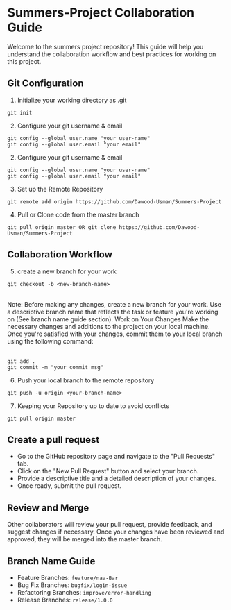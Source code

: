 # Summers-Project Collaboration Guide

Welcome to the summers project repository! This guide will help you understand the collaboration workflow and best practices for working on this project.

## Git Configuration

1. Initialize your working directory as .git
```
git init
```
2. Configure your git username & email
```
git config --global user.name "your user-name"
git config --global user.email "your email"
```
2. Configure your git username & email
```
git config --global user.name "your user-name"
git config --global user.email "your email"
```
3. Set up the Remote Repository
```
git remote add origin https://github.com/Dawood-Usman/Summers-Project
```
4. Pull or Clone code from the master branch
```
git pull origin master OR git clone https://github.com/Dawood-Usman/Summers-Project
```
## Collaboration Workflow

5. create a new branch for your work
```
git checkout -b <new-branch-name>
```
<br> 
Note:
Before making any changes, create a new branch for your work. Use a descriptive branch name that reflects the task or feature you're working on (See branch name guide section).
Work on Your Changes Make the necessary changes and additions to the project on your local machine. Once you're satisfied with your changes, 
commit them to your local branch using the following command:
<br><br>

```
git add .
git commit -m "your commit msg"
```
6. Push your local branch to the remote repository
```
git push -u origin <your-branch-name>

```
7.  Keeping your Repository up to date to avoid conflicts
```
git pull origin master
```

## Create a pull request
- Go to the GitHub repository page and navigate to the "Pull Requests" tab.
- Click on the "New Pull Request" button and select your branch.
- Provide a descriptive title and a detailed description of your changes.
- Once ready, submit the pull request.

## Review and Merge
Other collaborators will review your pull request, provide feedback, and suggest changes if necessary. 
Once your changes have been reviewed and approved, they will be merged into the master branch.

## Branch Name Guide
- Feature Branches: `feature/nav-Bar`
- Bug Fix Branches: `bugfix/login-issue`
- Refactoring Branches: `improve/error-handling`
- Release Branches: `release/1.0.0`
